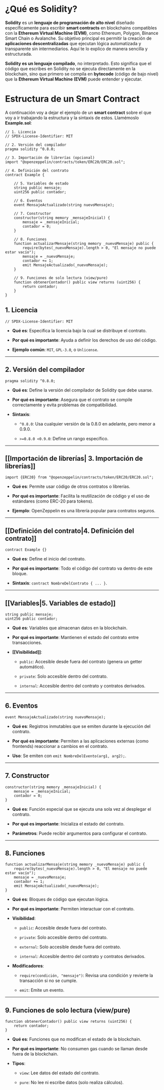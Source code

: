 # **¿Qué es Solidity?**

**Solidity** es un **lenguaje de programación de alto nivel** diseñado específicamente para escribir **smart contracts** en blockchains compatibles con la **Ethereum Virtual Machine (EVM)**, como Ethereum, Polygon, Binance Smart Chain o Avalanche. Su objetivo principal es permitir la creación de **aplicaciones descentralizadas** que ejecutan lógica automatizada y transparente sin intermediarios. Aquí te lo explico de manera sencilla y estructurada.

**Solidity es un lenguaje compilado**, no interpretado. Esto significa que el código que escribes en Solidity no se ejecuta directamente en la blockchain, sino que primero se compila en **bytecode** (código de bajo nivel) que la **Ethereum Virtual Machine (EVM)** puede entender y ejecutar.

# **Estructura de un Smart Contract**

A continuación voy a dejar el ejemplo de un **smart contract** sobre el que voy a ir trabajando la estructura y la sintaxis de estos. Llamémoslo **Example.sol**:

```Solidity
// 1. Licencia
// SPDX-License-Identifier: MIT

// 2. Versión del compilador
pragma solidity ^0.8.0;

// 3. Importación de librerías (opcional)
import "@openzeppelin/contracts/token/ERC20/ERC20.sol";

// 4. Definición del contrato
contract Example {

    // 5. Variables de estado
    string public mensaje;
    uint256 public contador;

    // 6. Eventos
    event MensajeActualizado(string nuevoMensaje);

    // 7. Constructor
    constructor(string memory _mensajeInicial) {
        mensaje = _mensajeInicial;
        contador = 0;
    }

    // 8. Funciones
    function actualizarMensaje(string memory _nuevoMensaje) public {
        require(bytes(_nuevoMensaje).length > 0, "El mensaje no puede estar vacío");
        mensaje = _nuevoMensaje;
        contador += 1;
        emit MensajeActualizado(_nuevoMensaje);
    }

    // 9. Funciones de solo lectura (view/pure)
    function obtenerContador() public view returns (uint256) {
        return contador;
    }
}
```


## 1. Licencia

```Solidity
// SPDX-License-Identifier: MIT
```

- **Qué es**: Especifica la licencia bajo la cual se distribuye el contrato.
    
- **Por qué es importante**: Ayuda a definir los derechos de uso del código.
    
- **Ejemplo común**: `MIT`, `GPL-3.0`, o `Unlicense`.

---
## 2. Versión del compilador

```Solidity
pragma solidity ^0.8.0;
```

- **Qué es**: Define la versión del compilador de Solidity que debe usarse.
    
- **Por qué es importante**: Asegura que el contrato se compile correctamente y evita problemas de compatibilidad.
    
- **Sintaxis**:
    
    - `^0.8.0`: Usa cualquier versión de la 0.8.0 en adelante, pero menor a 0.9.0.
        
    - `>=0.8.0 <0.9.0`: Define un rango específico.

---
## [[Importación de librerías| 3. Importación de librerías]]

```Solidity
import {ERC20} from "@openzeppelin/contracts/token/ERC20/ERC20.sol";
```

- **Qué es**: Permite usar código de otros contratos o librerías.
    
- **Por qué es importante**: Facilita la reutilización de código y el uso de estándares (como ERC-20 para tokens).
    
- **Ejemplo**: OpenZeppelin es una librería popular para contratos seguros.

---
## [[Definición del contrato|4. Definición del contrato]]

```Solidity
contract Example {}
```

- **Qué es**: Define el inicio del contrato.
    
- **Por qué es importante**: Todo el código del contrato va dentro de este bloque.
    
- **Sintaxis**: `contract NombreDelContrato { ... }`.

---
## [[Variables|5. Variables de estado]]

```Solidity
string public mensaje;
uint256 public contador;
```

- **Qué es**: Variables que almacenan datos en la blockchain.
    
- **Por qué es importante**: Mantienen el estado del contrato entre transacciones.
    
- **[[Visibilidad]]**:
    
    - `public`: Accesible desde fuera del contrato (genera un getter automático).
        
    - `private`: Solo accesible dentro del contrato.
        
    - `internal`: Accesible dentro del contrato y contratos derivados.
        

---
## 6. Eventos

```Solidity
event MensajeActualizado(string nuevoMensaje);
```

- **Qué es**: Registros inmutables que se emiten durante la ejecución del contrato.
    
- **Por qué es importante**: Permiten a las aplicaciones externas (como frontends) reaccionar a cambios en el contrato.
    
- **Uso**: Se emiten con `emit NombreDelEvento(arg1, arg2);`.
    

---

## 7. Constructor

```Solidity
constructor(string memory _mensajeInicial) {
    mensaje = _mensajeInicial;
    contador = 0;
}
```

- **Qué es**: Función especial que se ejecuta una sola vez al desplegar el contrato.
    
- **Por qué es importante**: Inicializa el estado del contrato.
    
- **Parámetros**: Puede recibir argumentos para configurar el contrato.
    

---

## 8. Funciones

```Solidity
function actualizarMensaje(string memory _nuevoMensaje) public {
    require(bytes(_nuevoMensaje).length > 0, "El mensaje no puede estar vacío");
    mensaje = _nuevoMensaje;
    contador += 1;
    emit MensajeActualizado(_nuevoMensaje);
}
```

- **Qué es**: Bloques de código que ejecutan lógica.
    
- **Por qué es importante**: Permiten interactuar con el contrato.
    
- **Visibilidad**:
    
    - `public`: Accesible desde fuera del contrato.
        
    - `private`: Solo accesible dentro del contrato.
        
    - `external`: Solo accesible desde fuera del contrato.
        
    - `internal`: Accesible dentro del contrato y contratos derivados.
        
- **Modificadores**:
    
    - `require(condición, "mensaje")`: Revisa una condición y revierte la transacción si no se cumple.
        
    - `emit`: Emite un evento.
        

---

## 9. Funciones de solo lectura (view/pure)

```Solidity
function obtenerContador() public view returns (uint256) {
    return contador;
}
```

- **Qué es**: Funciones que no modifican el estado de la blockchain.
    
- **Por qué es importante**: No consumen gas cuando se llaman desde fuera de la blockchain.
    
- **Tipos**:
    
    - `view`: Lee datos del estado del contrato.
        
    - `pure`: No lee ni escribe datos (solo realiza cálculos).